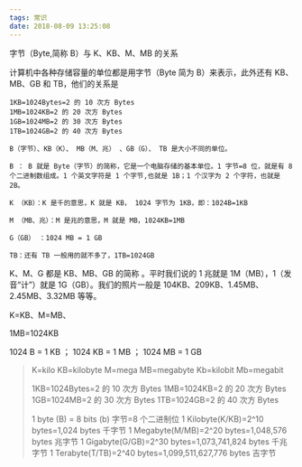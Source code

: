 ```yaml
---
tags: 常识
date: 2018-08-09 13:25:08
---
```


字节（Byte,简称 B）与 K、KB、M、MB 的关系

计算机中各种存储容量的单位都是用字节（Byte 简为 B）来表示，此外还有 KB、MB、GB 和 TB，他们的关系是

```text
1KB=1024Bytes=2 的 10 次方 Bytes
1MB=1024KB=2 的 20 次方 Bytes
1GB=1024MB=2 的 30 次方 Bytes
1TB=1024GB=2 的 40 次方 Bytes
```

```text
B（字节）、KB（K）、 MB（M、兆） 、GB（G）、 TB 是大小不同的单位。

B ： B 就是 Byte（字节）的简称，它是一个电脑存储的基本单位。1 字节=8 位，就是有 8 个二进制数组成。1 个英文字符是 1 个字节,也就是 1B；1 个汉字为 2 个字符，也就是 2B。

K （KB）：K 是千的意思，K 就是 KB， 1024 字节为 1KB，即：1024B=1KB

M （MB、兆）：M 是兆的意思，M 就是 MB，1024KB=1MB

G（GB） ：1024 MB = 1 GB

TB：还有 TB 一般用的就不多了，1TB=1024GB
```

K、M、G 都是 KB、MB、GB 的简称 。平时我们说的 1 兆就是 1M（MB），1（发音“计”）就是 1G（GB）。我们的照片一般是 104KB、209KB、1.45MB、2.45MB、3.32MB 等等。

K=KB、M=MB、

1MB=1024KB

1024 B = 1 KB ； 1024 KB = 1 MB ； 1024 MB = 1 GB

> K=kilo
> KB=kilobyte
> M=mega
> MB=megabyte
> Kb=kilobit
> Mb=megabit
>
> 1KB=1024Bytes=2 的 10 次方 Bytes
> 1MB=1024KB=2 的 20 次方 Bytes
> 1GB=1024MB=2 的 30 次方 Bytes
> 1TB=1024GB=2 的 40 次方 Bytes
>
> 1 byte (B) = 8 bits (b) 字节=8 个二进制位
> 1 Kilobyte(K/KB)=2^10 bytes=1,024 bytes 千字节
> 1 Megabyte(M/MB)=2^20 bytes=1,048,576 bytes 兆字节
> 1 Gigabyte(G/GB)=2^30 bytes=1,073,741,824 bytes 千兆字节
> 1 Terabyte(T/TB)=2^40 bytes=1,099,511,627,776 bytes 吉字节
